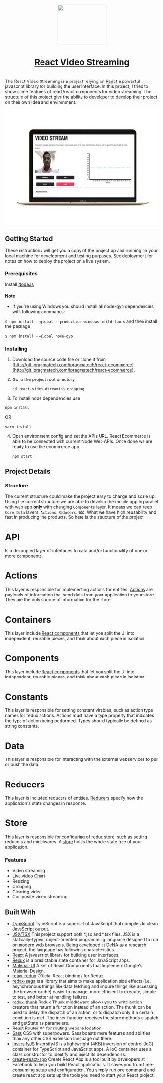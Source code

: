 

<!-- Logo -->
<p align="center">
  <a href="[http://git.ipragmatech.com/ipragmatech/react-ecommerce](http://git.ipragmatech.com/ipragmatech/react-ecommerce)">
    <img height="128" width="160" src="https://www.ipragmatech.com/wp-content/uploads/2017/06/logo.png">
  </a>
</p>
<!-- Name -->
<h1 align="center">
  <a href="http://git.ipragmatech.com/ipragmatech/react-ecommerce">React Video Streaming</a>
</h1>
<br/>
The React Video Streaming is a project relying on <a href='https://facebook.github.io/react/docs/hello-world.html'>React</a> a powerful javascript library for building the user interface. In this project, I tried to show some features of react/react components for video streaming.
The structure of this project give the ability to developer to develop their project on their own idea and environment.
<p align="center">
  <a href="https://react-ipragmatech-ecommerce.herokuapp.com/">
    <img src="/public/images/vstream.png">
  </a>
</p>


## Getting Started

These instructions will get you a copy of the project up and running on your local machine for development and testing purposes. See deployment for notes on how to deploy the project on a live system.

### Prerequisites

 Install [NodeJs](https://nodejs.org/en/)

#### Note

 - If you're using Windows you should install all node-gyp dependencies with following commands:

`$ npm install --global --production windows-build-tools`
and then install the package

`$ npm install --global node-gyp`


### Installing

1. Download the source code file or clone it from [http://git.ipragmatech.com/ipragmatech/react-ecommerce](http://git.ipragmatech.com/ipragmatech/react-ecommerce).

2. Go to the project root directory
   ```bash
   cd react-video-dtreaming-cropping
   ```
3. To install node dependencies use
  ```bash
  npm install
  ```
  OR
  ```bash
  yarn install
  ```
4. Open environment config and set the APIs URL. React Ecommerce is able to be connected with current Node Web APIs. Once done we are ready to use the ecommerce app.
    ```bash
    npm start
    ```

## Project Details
### Structure
The current structure could make the project easy to change and scale up.
Using the currect structure we are able to develop the mobile app in parallel with web app **only** with changing `Components` layer. It means we can keep `Core`, `Data` layers, `Actions`, `Reducers`, etc. What we have high reusability and fast in producing the products. So here is the structure of the project:
# API

Is a decoupled layer of interfaces to data and/or functionality of one or more components.

# Actions

This layer is responsible for implementing actions for entities. [Actions](http://redux.js.org/docs/basics/Actions.html) are payloads of information that send data from your application to your store. They are the only source of information for the store.

# Containers

This layer include [React components](https://facebook.github.io/react/docs/react-component.html) that let you split the UI into independent, reusable pieces, and think about each piece in isolation.

# Components

This layer include [React components](https://facebook.github.io/react/docs/react-component.html) that let you split the UI into independent, reusable pieces, and think about each piece in isolation.

# Constants

This layer is responsible for setting constant virables, such as action type names for redux actions. Actions must have a type property that indicates the type of action being performed. Types should typically be defined as string constants.

# Data
This layer is responsible for interacting with the external webservices to pull or push the data.

# Reducers

This layer is included reducers of entities. [Reducers](http://redux.js.org/docs/basics/Reducers.html) specify how the application's state changes in response.

# Store

This layer is responsible for configuring of redux store, such as setting reducers and midelwares. A [store](http://redux.js.org/docs/api/Store.html) holds the whole state tree of your application.



### Features
  - Video streaming
  - Live video Chart
  - Resizing
  - Cropping
  - Clearing video
  - Composite video streaming

## Built With

  * [TypeScript](https://www.typescriptlang.org/) TypeScript is a superset of JavaScript that compiles to clean JavaScript output.
  * [JSX/TSX](https://jsx.github.io/) This project support both *.jsx and *.tsx files. JSX is a statically-typed, object-oriented programming language designed to run on modern web browsers. Being developed at DeNA as a research project, the language has following characteristics.
  * [React](https://facebook.github.io/react/docs/hello-world.html) A javascript library for building user interfaces.
  * [Redux](http://redux.js.org/) is a predictable state container for JavaScript apps.
  * [Material-UI](http://www.material-ui.com/#/) A Set of React Components that Implement Google's Material Design.
  * [react-redux](https://github.com/reactjs/react-redux) Official React bindings for Redux.
  * [redux-saga](https://redux-saga.js.org/) is a library that aims to make application side effects (i.e. asynchronous things like data fetching and impure things like accessing the browser cache) easier to manage, more efficient to execute, simple to test, and better at handling failures.
  * [redux-thunk](https://github.com/gaearon/redux-thunk) Redux Thunk middleware allows you to write action creators that return a function instead of an action. The thunk can be used to delay the dispatch of an action, or to dispatch only if a certain condition is met. The inner function receives the store methods dispatch and getState as parameters.
  * [React Router V4](https://github.com/ReactTraining/react-router) for routing website location
  * [Sass](http://sass-lang.com/) CSS with superpowers. Sass boasts more features and abilities than any other CSS extension language out there.
  * [InversifyJS](http://inversify.io/) InversifyJS is a lightweight (4KB) inversion of control (IoC) container for TypeScript and JavaScript apps. A IoC container uses a class constructor to identify and inject its dependencies.
  * [create-react-app](https://github.com/facebook/create-react-app) Create React App is a tool built by developers at Facebook to help you build React applications. It saves you from time-consuming setup and configuration. You simply run one command and create react app sets up the tools you need to start your React project.
